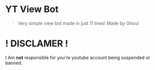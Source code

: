 # YT View Bot
> Very simple view bot made in just 11 lines! Made by Ghoul
# **! DISCLAMER !**
I Am **not** responsible for you're youtube account being suspended or banned.

